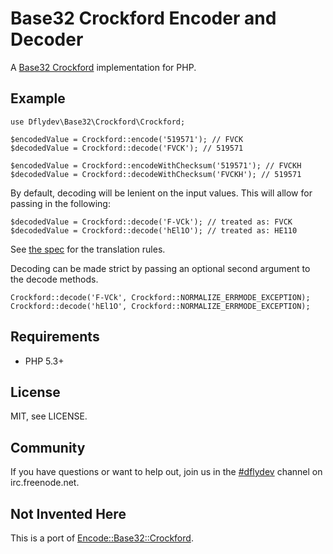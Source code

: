 Base32 Crockford Encoder and Decoder
====================================

A [Base32 Crockford](http://www.crockford.com/wrmg/base32.html) implementation
for PHP.


Example
-------

    use Dflydev\Base32\Crockford\Crockford;
    
    $encodedValue = Crockford::encode('519571'); // FVCK
    $decodedValue = Crockford::decode('FVCK'); // 519571
    
    $encodedValue = Crockford::encodeWithChecksum('519571'); // FVCKH
    $decodedValue = Crockford::decodeWithChecksum('FVCKH'); // 519571

By default, decoding will be lenient on the input values. This will
allow for passing in the following:

    $decodedValue = Crockford::decode('F-VCk'); // treated as: FVCK
    $decodedValue = Crockford::decode('hEl1O'); // treated as: HE110

See [the spec](http://www.crockford.com/wrmg/base32.html) for the
translation rules.

Decoding can be made strict by passing an optional second argument
to the decode methods.

    Crockford::decode('F-VCk', Crockford::NORMALIZE_ERRMODE_EXCEPTION);
    Crockford::decode('hEl1O', Crockford::NORMALIZE_ERRMODE_EXCEPTION);


Requirements
------------

 * PHP 5.3+


License
-------

MIT, see LICENSE.


Community
---------

If you have questions or want to help out, join us in the
[#dflydev](irc://irc.freenode.net/#dflydev) channel on irc.freenode.net.


Not Invented Here
-----------------

This is a port of [Encode::Base32::Crockford](https://github.com/gbarr/Encode-Base32-Crockford).
